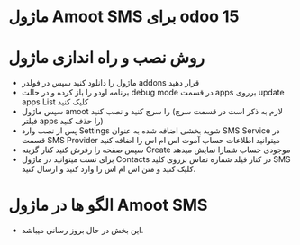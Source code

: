 # ماژول Amoot SMS برای odoo 15

# روش نصب و راه اندازی ماژول 
* ماژول را دانلود کنید سپس در فولدر addons قرار دهید
* برنامه اودو را باز کرده و در حالت debug mode در قسمت apps برروی update apps List کلیک کنید
* سپس ماژول amoot را سرچ کنید و نصب کنید (لازم به ذکر است در قسمت سرچ فیلتر apps را حذف کنید)
* پس از نصب وارد Settings شوید بخشی اضافه شده به عنوان SMS Service در قسمت SMS Provider میتوانید اطلاعات حساب آموت اس ام اس را اضافه کنید
* سپس صفحه را رفرش کنید کنار گزینه Create موجودی حساب شمارا نمایش میدهد
* برای تست میتوانید در ماژول Contacts در کنار فیلد شماره تماس برروی کلید SMS کلیک کنید و متن اس ام اس را وارد کنید و ارسال کنید.


# الگو ها در ماژول Amoot SMS
* این بخش در حال بروز رسانی میباشد.
